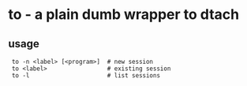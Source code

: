 # to - a plain dumb wrapper to dtach

## usage
```
 to -n <label> [<program>]  # new session
 to <label>                 # existing session
 to -l                      # list sessions
```
